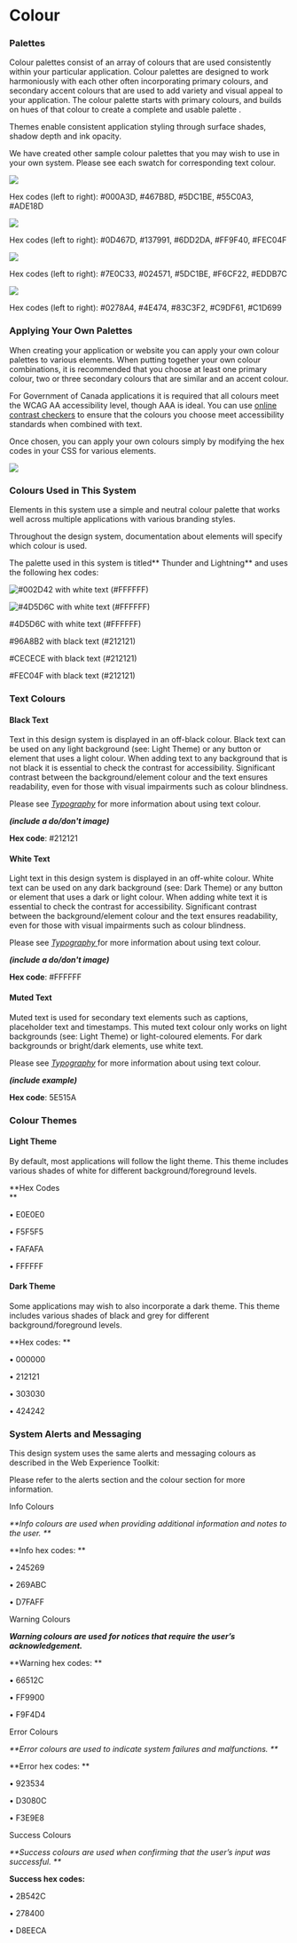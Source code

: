 # Colour

### Palettes

Colour palettes consist of an array of colours that are used consistently within your particular application. Colour palettes are designed to work harmoniously with each other often incorporating primary colours, and secondary accent colours that are used to add variety and visual appeal to your application. The colour palette starts with primary colours, and builds on hues of that colour to create a complete and usable palette .

Themes enable consistent application styling through surface shades, shadow depth and ink opacity.

We have created other sample colour palettes that you may wish to use in your own system. Please see each swatch for corresponding text colour.

![](.gitbook/assets/colour_aurora-borealis.png)

Hex codes \(left to right\): \#000A3D, \#467B8D, \#5DC1BE, \#55C0A3, \#ADE18D

![](.gitbook/assets/colour_blue-complimentary.png)

Hex codes \(left to right\): \#0D467D, \#137991, \#6DD2DA, \#FF9F40, \#FEC04F

![](.gitbook/assets/colour_triad.png)

Hex codes \(left to right\): \#7E0C33, \#024571, \#5DC1BE, \#F6CF22, \#EDDB7C

![](.gitbook/assets/colour_green-and-blue.png)

Hex codes \(left to right\): \#0278A4, \#4E474, \#83C3F2, \#C9DF61, \#C1D699

### Applying Your Own Palettes

When creating your application or website you can apply your own colour palettes to various elements. When putting together your own colour combinations, it is recommended that you choose at least one primary colour, two or three secondary colours that are similar and an accent colour.

For Government of Canada applications it is required that all colours meet the WCAG AA accessibility level, though AAA is ideal. You can use [online contrast checkers](https://webaim.org/resources/contrastchecker/) to ensure that the colours you choose meet accessibility standards when combined with text.

Once chosen, you can apply your own colours simply by modifying the hex codes in your CSS for various elements.

![](.gitbook/assets/colour_palettes.png)

### Colours Used in This System

Elements in this system use a simple and neutral colour palette that works well across multiple applications with various branding styles.

Throughout the design system, documentation about elements will specify which colour is used.

The palette used in this system is titled** Thunder and Lightning** and uses the following hex codes:

![\#002D42 with white text \(\#FFFFFF\)](.gitbook/assets/colour_navy.png)

![\#4D5D6C with white text \(\#FFFFFF\)](.gitbook/assets/colour_blue.png)

\#4D5D6C with white text \(\#FFFFFF\)

\#96A8B2 with black text \(\#212121\)

\#CECECE with black text \(\#212121\)

\#FEC04F with black text \(\#212121\)

### Text Colours

#### Black Text

Text in this design system is displayed in an off-black colour. Black text can be used on any light background \(see: Light Theme\) or any button or element that uses a light colour. When adding text to any background that is not black it is essential to check the contrast for accessibility. Significant contrast between the background/element colour and the text ensures readability, even for those with visual impairments such as colour blindness.

Please see [_Typography_](/typography.md) for more information about using text colour.

_**\(include a do/don't image\)**_

**Hex code**: \#212121

#### White Text

Light text in this design system is displayed in an off-white colour. White text can be used on any dark background \(see: Dark Theme\) or any button or element that uses a dark or light colour. When adding white text it is essential to check the contrast for accessibility. Significant contrast between the background/element colour and the text ensures readability, even for those with visual impairments such as colour blindness.

Please see [_Typography_ ](/typography.md)for more information about using text colour.

_**\(include a do/don't image\)**_

**Hex code**: \#FFFFFF

#### Muted Text

Muted text is used for secondary text elements such as captions, placeholder text and timestamps. This muted text colour only works on light backgrounds \(see: Light Theme\) or light-coloured elements. For dark backgrounds or bright/dark elements, use white text.

Please see [_Typography_](/typography.md) for more information about using text colour.

_**\(include example\)**_

**Hex code**: 5E515A

### Colour Themes

#### Light Theme

By default, most applications will follow the light theme. This theme includes various shades of white for different background/foreground levels.

**Hex Codes                                          
**

•    E0E0E0

•    F5F5F5

•    FAFAFA

•    FFFFFF

#### Dark Theme

Some applications may wish to also incorporate a dark theme. This theme includes various shades of black and grey for different background/foreground levels.

**Hex codes:    **

•    000000

•    212121

•    303030

•    424242

### System Alerts and Messaging

This design system uses the same alerts and messaging colours as described in the Web Experience Toolkit:

Please refer to the alerts section and the colour section for more information.

Info Colours



_**Info colours are used when providing additional information and notes to the user. **_

**Info hex codes:  **

•    245269

•    269ABC

•    D7FAFF

Warning Colours



_**Warning colours are used for notices that require the user’s acknowledgement.**_

**Warning hex codes:  **

•    66512C

•    FF9900

•    F9F4D4

Error Colours



_**Error colours are used to indicate system failures and malfunctions. **_

**Error hex codes:  **

•    923534

•    D3080C

•    F3E9E8

Success Colours



_**Success colours are used when confirming that the user’s input was successful. **_

**Success hex codes:**

•    2B542C

•    278400

•    D8EECA

